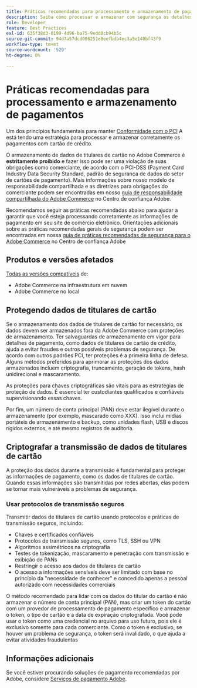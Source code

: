 ```yaml
---
title: Práticas recomendadas para processamento e armazenamento de pagamentos
description: Saiba como processar e armazenar com segurança os detalhes de pagamento
role: Developer
feature: Best Practices
exl-id: 635f38d3-0199-4d96-ba75-9edd0cb94b5c
source-git-commit: 94d7a57dcd006251e8eefbdb4ec3a5e140bf43f9
workflow-type: tm+mt
source-wordcount: '529'
ht-degree: 0%

---
```


# Práticas recomendadas para processamento e armazenamento de pagamentos

Um dos princípios fundamentais para manter [Conformidade com o PCI](https://experienceleague.adobe.com/docs/commerce-admin/start/compliance/payments/compliance-pci.html) A está tendo uma estratégia para processar e armazenar corretamente os pagamentos com cartão de crédito.

O armazenamento de dados de titulares de cartão no Adobe Commerce é **estritamente proibido** e fazer isso pode ser uma violação de suas obrigações como comerciante, de acordo com o PCI-DSS (Payment Card Industry Data Security Standard, padrão de segurança de dados do setor de cartões de pagamento). Mais informações sobre nosso modelo de responsabilidade compartilhada e as diretrizes para obrigações do comerciante podem ser encontradas em nosso [guia de responsabilidade compartilhada do Adobe Commerce](https://www.adobe.com/content/dam/cc/en/trust-center/ungated/whitepapers/experience-cloud/adobe-commerce-shared-responsibility-guide.pdf) no Centro de confiança Adobe.

Recomendamos seguir as práticas recomendadas abaixo para ajudar a garantir que você esteja processando corretamente as informações de pagamento em seu site de comércio eletrônico. Orientações adicionais sobre as práticas recomendadas gerais de segurança podem ser encontradas em nossa [guia de práticas recomendadas de segurança para o Adobe Commerce](https://www.adobe.com/content/dam/cc/en/trust-center/ungated/whitepapers/experience-cloud/adobe-commerce-best-practices-guide.pdf) no Centro de confiança Adobe

## Produtos e versões afetados

[Todas as versões compatíveis](../../../release/versions.md) de:

* Adobe Commerce na infraestrutura em nuvem
* Adobe Commerce no local

## Protegendo dados de titulares de cartão

Se o armazenamento dos dados de titulares de cartão for necessário, os dados devem ser armazenados fora da Adobe Commerce com proteções de armazenamento. Ter salvaguardas de armazenamento em vigor para detalhes de pagamento, como dados de titulares de cartão de crédito, ajuda a evitar fraudes e outros possíveis problemas de segurança. De acordo com outros padrões PCI, ter proteções é a primeira linha de defesa. Alguns métodos preferidos para aprimorar as proteções dos dados armazenados incluem criptografia, truncamento, geração de tokens, hash unidirecional e mascaramento.

As proteções para chaves criptográficas são vitais para as estratégias de proteção de dados. É essencial ter custodiantes qualificados e confiáveis supervisionando essas chaves.

Por fim, um número de conta principal (PAN) deve estar ilegível durante o armazenamento (por exemplo, mascarado como XXX). Isso inclui mídias portáteis de armazenamento e backup, como unidades flash, USB e discos rígidos externos, e até mesmo registros de auditoria.

## Criptografar a transmissão de dados de titulares de cartão

A proteção dos dados durante a transmissão é fundamental para proteger as informações de pagamento, como os dados de titulares de cartão. Quando essas informações são transmitidas por redes abertas, elas podem se tornar mais vulneráveis a problemas de segurança.

### Usar protocolos de transmissão seguros

Transmitir dados de titulares de cartão usando protocolos e práticas de transmissão seguros, incluindo:

* Chaves e certificados confiáveis
* Protocolos de transmissão seguros, como TLS, SSH ou VPN
* Algoritmos assimétricos na criptografia
* Testes de tokenização, mascaramento e penetração com transmissão e exibição de PANs
* Restringir o acesso aos dados de titulares de cartão
* O acesso a informações sensíveis deve ser limitado com base no princípio da &quot;necessidade de conhecer&quot; e concedido apenas a pessoal autorizado com necessidades comerciais

O método recomendado para lidar com os dados do titular do cartão é não armazenar o número de conta principal (PAN), mas criar um token do cartão com um provedor de processamento de pagamento específico e armazenar o token, o tipo de cartão e a data de expiração criptografada. Você pode usar o token como uma credencial no arquivo para uso futuro, pois ele é exclusivo somente para cada comerciante. Como o token é exclusivo, se houver um problema de segurança, o token será invalidado, o que ajuda a evitar atividades fraudulentas

## Informações adicionais

Se você estiver procurando soluções de pagamento recomendadas por Adobe, considere [Serviços de pagamento Adobe](https://experienceleague.adobe.com/docs/commerce-merchant-services/payment-services/overview.html).
